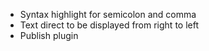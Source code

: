 
- Syntax highlight for semicolon and comma
- Text direct to be displayed from right to left
- Publish plugin